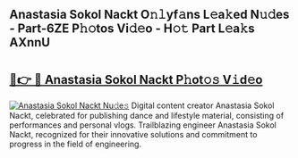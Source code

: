 ## Anastasia Sokol Nackt O𝚗𝚕yf𝚊ns L𝚎a𝚔ed N𝚞𝚍es - Part-6ZE P𝚑𝚘tos Vi𝚍𝚎o - H𝚘𝚝 Part L𝚎a𝚔s AXnnU

# <h2><a href="http://kf3125.oniu.top/?m=Anastasia+Sokol+Nackt">🔗👉 🔴 Anastasia Sokol Nackt P𝚑ot𝚘𝚜 V𝚒d𝚎o</a></h2>

[![Anastasia Sokol Nackt Nu𝚍e𝚜](https://i.imgur.com/0qMVB7G.gif)](http://kf3125.oniu.top/?m=Anastasia+Sokol+Nackt)
Digital content creator Anastasia Sokol Nackt, celebrated for publishing dance and lifestyle material, consisting of performances and personal vlogs. Trailblazing engineer Anastasia Sokol Nackt, recognized for their innovative solutions and commitment to progress in the field of engineering.  
